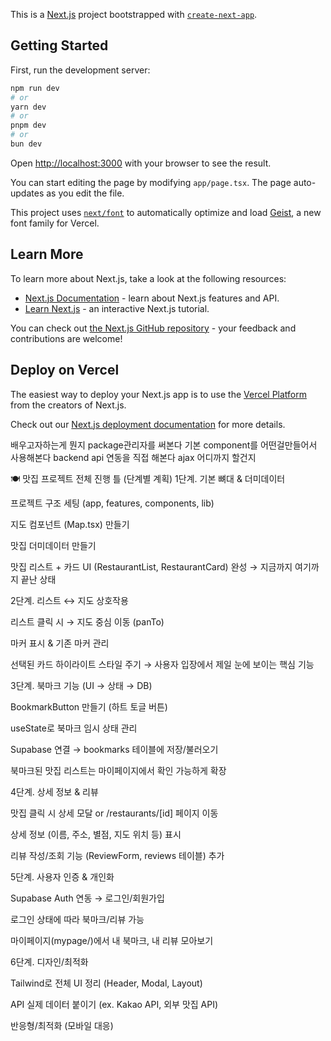 This is a [Next.js](https://nextjs.org) project bootstrapped with [`create-next-app`](https://nextjs.org/docs/app/api-reference/cli/create-next-app).

## Getting Started

First, run the development server:

```bash
npm run dev
# or
yarn dev
# or
pnpm dev
# or
bun dev
```

Open [http://localhost:3000](http://localhost:3000) with your browser to see the result.

You can start editing the page by modifying `app/page.tsx`. The page auto-updates as you edit the file.

This project uses [`next/font`](https://nextjs.org/docs/app/building-your-application/optimizing/fonts) to automatically optimize and load [Geist](https://vercel.com/font), a new font family for Vercel.

## Learn More

To learn more about Next.js, take a look at the following resources:

- [Next.js Documentation](https://nextjs.org/docs) - learn about Next.js features and API.
- [Learn Next.js](https://nextjs.org/learn) - an interactive Next.js tutorial.

You can check out [the Next.js GitHub repository](https://github.com/vercel/next.js) - your feedback and contributions are welcome!

## Deploy on Vercel

The easiest way to deploy your Next.js app is to use the [Vercel Platform](https://vercel.com/new?utm_medium=default-template&filter=next.js&utm_source=create-next-app&utm_campaign=create-next-app-readme) from the creators of Next.js.

Check out our [Next.js deployment documentation](https://nextjs.org/docs/app/building-your-application/deploying) for more details.

배우고자하는게 뭔지
package관리자를 써본다
기본 component를 어떤걸만들어서 사용해본다
backend api 연동을 직접 해본다
ajax
어디까지 할건지

🍽️ 맛집 프로젝트 전체 진행 틀 (단계별 계획)
1단계. 기본 뼈대 & 더미데이터

프로젝트 구조 세팅 (app, features, components, lib)

지도 컴포넌트 (Map.tsx) 만들기

맛집 더미데이터 만들기

맛집 리스트 + 카드 UI (RestaurantList, RestaurantCard) 완성
→ 지금까지 여기까지 끝난 상태

2단계. 리스트 ↔ 지도 상호작용

리스트 클릭 시 → 지도 중심 이동 (panTo)

마커 표시 & 기존 마커 관리

선택된 카드 하이라이트 스타일 주기
→ 사용자 입장에서 제일 눈에 보이는 핵심 기능

3단계. 북마크 기능 (UI → 상태 → DB)

BookmarkButton 만들기 (하트 토글 버튼)

useState로 북마크 임시 상태 관리

Supabase 연결 → bookmarks 테이블에 저장/불러오기

북마크된 맛집 리스트는 마이페이지에서 확인 가능하게 확장

4단계. 상세 정보 & 리뷰

맛집 클릭 시 상세 모달 or /restaurants/[id] 페이지 이동

상세 정보 (이름, 주소, 별점, 지도 위치 등) 표시

리뷰 작성/조회 기능 (ReviewForm, reviews 테이블) 추가

5단계. 사용자 인증 & 개인화

Supabase Auth 연동 → 로그인/회원가입

로그인 상태에 따라 북마크/리뷰 가능

마이페이지(mypage/)에서 내 북마크, 내 리뷰 모아보기

6단계. 디자인/최적화

Tailwind로 전체 UI 정리 (Header, Modal, Layout)

API 실제 데이터 붙이기 (ex. Kakao API, 외부 맛집 API)

반응형/최적화 (모바일 대응)
